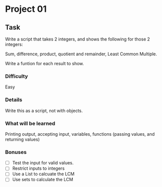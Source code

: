 # Project 01

## Task
Write a script that takes 2 integers, and shows the following for those 2 integers:

Sum, difference, product, quotient and remainder, Least Common Multiple.

Write a funtion for each result to show.

### Difficulty
Easy

### Details
Write this as a script, not with objects.

### What will be learned
Printing output, accepting input, variables, functions (passing values, and returning values)

### Bonuses
- [ ] Test the input for valid values.
- [ ] Restrict inputs to integers
- [ ] Use a List to calcuate the LCM
- [ ] Use sets to calculate the LCM
